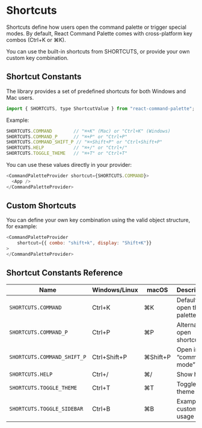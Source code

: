 # Shortcuts

Shortcuts define how users open the command palette or trigger special modes.
By default, React Command Palette comes with cross-platform key combos (Ctrl+K or ⌘K).

You can use the built-in shortcuts from SHORTCUTS, or provide your own custom key combination.

## Shortcut Constants

The library provides a set of predefined shortcuts for both Windows and Mac users.

```javascript
import { SHORTCUTS, type ShortcutValue } from "react-command-palette";
```

Example:

```javascript
SHORTCUTS.COMMAND        // "⌘+K" (Mac) or "Ctrl+K" (Windows)
SHORTCUTS.COMMAND_P      // "⌘+P" or "Ctrl+P"
SHORTCUTS.COMMAND_SHIFT_P // "⌘+Shift+P" or "Ctrl+Shift+P"
SHORTCUTS.HELP           // "⌘+/" or "Ctrl+/"
SHORTCUTS.TOGGLE_THEME   // "⌘+T" or "Ctrl+T"
```

You can use these values directly in your provider:

```javascript
<CommandPaletteProvider shortcut={SHORTCUTS.COMMAND}>
  <App />
</CommandPaletteProvider>
```

## Custom Shortcuts

You can define your own key combination using the valid object structure, for example:

```javascript
<CommandPaletteProvider
    shortcut={{ combo: "shift+k", display: "Shift+K"}}
>
</CommandPaletteProvider>
```

## Shortcut Constants Reference

| Name                        | Windows/Linux | macOS    | Description                 |
| --------------------------- | ------------- | -------- | --------------------------- |
| `SHORTCUTS.COMMAND`         | Ctrl+K        | ⌘K       | Default to open the palette |
| `SHORTCUTS.COMMAND_P`       | Ctrl+P        | ⌘P       | Alternate open shortcut     |
| `SHORTCUTS.COMMAND_SHIFT_P` | Ctrl+Shift+P  | ⌘Shift+P | Open in “command mode”      |
| `SHORTCUTS.HELP`            | Ctrl+/        | ⌘/       | Show help                   |
| `SHORTCUTS.TOGGLE_THEME`    | Ctrl+T        | ⌘T       | Toggle app theme            |
| `SHORTCUTS.TOGGLE_SIDEBAR`  | Ctrl+B        | ⌘B       | Example custom usage        |
